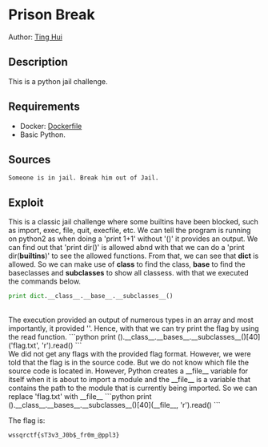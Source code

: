 # Prison Break

Author: [Ting Hui](https://github.com/ChanTingHui)

## Description

This is a python jail challenge.

## Requirements

- Docker: [Dockerfile](./Dockerfile)
- Basic Python.

## Sources

```
Someone is in jail. Break him out of Jail.
```

## Exploit
This is a classic jail challenge where some builtins have been blocked, such as import, exec, file, quit, execfile, etc. We can tell the program is running on python2 as when doing a 'print 1+1' without '()' it provides an output. We can find out that 'print dir()' is allowed abnd with that we can do a 'print dir(__builtins__)' to see the allowed functions. From that, we can see that __dict__ is allowed. So we can make use of __class__ to find the class, __base__ to find the baseclasses and __subclasses__ to show all classess. with that we executed the commands below.
```python
print dict.__class__.__base__.__subclasses__()
```
</br>
The execution provided an output of numerous types in an array and most importantly, it provided '<type 'file'>'. Hence, with that we can try print the flag by using the read function.
```python
print ().__class__.__bases__.__subclasses__()[40]('flag.txt', 'r').read()
```
</br>
We did not get any flags with the provided flag format. However, we were told that the flag is in the source code. But we do not know which file the source code is located in. However, Python creates a __file__ variable for itself when it is about to import a module and the __file__ is a variable that contains the path to the module that is currently being imported. So we can replace 'flag.txt' with __file__
```python
print ().__class__.__bases__.__subclasses__()[40](__file__, 'r').read()
```

<br />

The flag is:

```
wssqrctf{sT3v3_J0b$_fr0m_@ppl3}
```